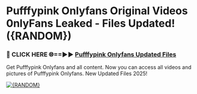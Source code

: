 # Pufffypink Onlyfans Original Videos 0nlyFans Leaked - Files Updated! ({RANDOM})

<h3>🔴 CLICK HERE 🌐==►► <a href="https://betterlinks.top/A2PfLJ" rel="nofollow">Pufffypink Onlyfans Updated Files</a></h3>

Get Pufffypink Onlyfans and all content. Now you can access all videos and pictures of Pufffypink Onlyfans. New Updated Files 2025!

[![{RANDOM}](https://i.imgur.com/ppqm5kG.gif)](https://betterlinks.top/A2PfLJ)